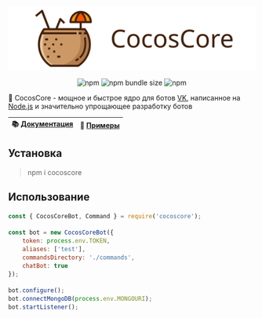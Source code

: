 <p align="center"><img src="./docs/CocosCoreLogo.svg?sanitize=true"></p>
<p align="center">
<img alt="npm" src="https://img.shields.io/npm/v/cocoscore.svg?style=flat-square">
<img alt="npm bundle size" src="https://img.shields.io/bundlephobia/min/cocoscore.svg?style=flat-square">
<img alt="npm" src="https://img.shields.io/npm/dt/cocoscore.svg?style=flat-square">
</p>

🥥 CocosCore - мощное и быстрое ядро для ботов [VK](https://vk.com), написанное на [Node.js](https://nodejs.org) и значительно упрощающее разработку ботов

|📚 [Документация](docs/)|📝 [Примеры](examples/)|
|------------------------|-----------------------|

## Установка

> npm i cocoscore

## Использование

```js
const { CocosCoreBot, Command } = require('cocoscore');

const bot = new CocosCoreBot({
    token: process.env.TOKEN,
    aliases: ['test'],
    commandsDirectory: './commands',
    chatBot: true
});

bot.configure();
bot.connectMongoDB(process.env.MONGOURI);
bot.startListener();
```
